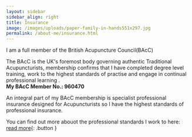 ```yaml
---
layout: sidebar
sidebar_align: right
title: Insurance
image: /images/uploads/paper-family-in-hands551x297.jpg
permalink: /about-me/insurance.html
---
```

I am a full member of the British Acupuncture Council(BAcC)

The BAcC is the UK's foremost body governing authentic Traditional Acupuncturists, membership confirms that I have completed degree level training, work to the highest standards of practise and engage in continual professional learning .<br/>
**My BAcC Member No.: 960470**


An integral part of my BAcC membership is specialist professional insurance designed for Acupuncturists so I have the highest standards of professional insurance.

You can find out more abouot the professional standards I work to here: [read more](/about-me/professional-standards.html){: .button }


